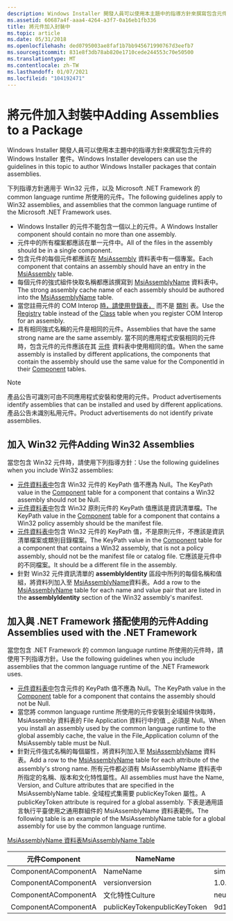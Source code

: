 ```yaml
---
description: Windows Installer 開發人員可以使用本主題中的指導方針來撰寫包含元件的 Windows Installer 套件。
ms.assetid: 60687a4f-aaa4-4264-a3f7-0a16eb1fb336
title: 將元件加入封裝中
ms.topic: article
ms.date: 05/31/2018
ms.openlocfilehash: ded0795003ae8faf1b7bb945671990767d3eefb7
ms.sourcegitcommit: 831e8f3db78ab820e1710cede244553c70e50500
ms.translationtype: MT
ms.contentlocale: zh-TW
ms.lasthandoff: 01/07/2021
ms.locfileid: "104192471"
---
```

# <a name="adding-assemblies-to-a-package"></a><span data-ttu-id="7d1a9-103">將元件加入封裝中</span><span class="sxs-lookup"><span data-stu-id="7d1a9-103">Adding Assemblies to a Package</span></span>

<span data-ttu-id="7d1a9-104">Windows Installer 開發人員可以使用本主題中的指導方針來撰寫包含元件的 Windows Installer 套件。</span><span class="sxs-lookup"><span data-stu-id="7d1a9-104">Windows Installer developers can use the guidelines in this topic to author Windows Installer packages that contain assemblies.</span></span>

<span data-ttu-id="7d1a9-105">下列指導方針適用于 Win32 元件，以及 Microsoft .NET Framework 的 common language runtime 所使用的元件。</span><span class="sxs-lookup"><span data-stu-id="7d1a9-105">The following guidelines apply to Win32 assemblies, and assemblies that the common language runtime of the Microsoft .NET Framework uses.</span></span>

-   <span data-ttu-id="7d1a9-106">Windows Installer 的元件不能包含一個以上的元件。</span><span class="sxs-lookup"><span data-stu-id="7d1a9-106">A Windows Installer component should contain no more than one assembly.</span></span>
-   <span data-ttu-id="7d1a9-107">元件中的所有檔案都應該在單一元件中。</span><span class="sxs-lookup"><span data-stu-id="7d1a9-107">All of the files in the assembly should be in a single component.</span></span>
-   <span data-ttu-id="7d1a9-108">包含元件的每個元件都應該在 [MsiAssembly](msiassembly-table.md) 資料表中有一個專案。</span><span class="sxs-lookup"><span data-stu-id="7d1a9-108">Each component that contains an assembly should have an entry in the [MsiAssembly](msiassembly-table.md) table.</span></span>
-   <span data-ttu-id="7d1a9-109">每個元件的強式組件快取名稱都應該撰寫到 [MsiAssemblyName](msiassemblyname-table.md) 資料表中。</span><span class="sxs-lookup"><span data-stu-id="7d1a9-109">The strong assembly cache name of each assembly should be authored into the [MsiAssemblyName](msiassemblyname-table.md) table.</span></span>
-   <span data-ttu-id="7d1a9-110">當您註冊元件的 COM Interop [時，請使用登錄表，](registry-table.md) 而不是 [類別](class-table.md) 表。</span><span class="sxs-lookup"><span data-stu-id="7d1a9-110">Use the [Registry](registry-table.md) table instead of the [Class](class-table.md) table when you register COM Interop for an assembly.</span></span>
-   <span data-ttu-id="7d1a9-111">具有相同強式名稱的元件是相同的元件。</span><span class="sxs-lookup"><span data-stu-id="7d1a9-111">Assemblies that have the same strong name are the same assembly.</span></span> <span data-ttu-id="7d1a9-112">當不同的應用程式安裝相同的元件時，包含元件的元件應該在其 [元件](component-table.md) 資料表中使用相同的值。</span><span class="sxs-lookup"><span data-stu-id="7d1a9-112">When the same assembly is installed by different applications, the components that contain the assembly should use the same value for the ComponentId in their [Component](component-table.md) tables.</span></span>

> [!Note]  
> <span data-ttu-id="7d1a9-113">產品公告可識別可由不同應用程式安裝和使用的元件。</span><span class="sxs-lookup"><span data-stu-id="7d1a9-113">Product advertisements identify assemblies that can be installed and used by different applications.</span></span> <span data-ttu-id="7d1a9-114">產品公告未識別私用元件。</span><span class="sxs-lookup"><span data-stu-id="7d1a9-114">Product advertisements do not identify private assemblies.</span></span>

 

## <a name="adding-win32-assemblies"></a><span data-ttu-id="7d1a9-115">加入 Win32 元件</span><span class="sxs-lookup"><span data-stu-id="7d1a9-115">Adding Win32 Assemblies</span></span>

<span data-ttu-id="7d1a9-116">當您包含 Win32 元件時，請使用下列指導方針：</span><span class="sxs-lookup"><span data-stu-id="7d1a9-116">Use the following guidelines when you include Win32 assemblies:</span></span>

-   <span data-ttu-id="7d1a9-117">[元件資料表中](component-table.md)包含 Win32 元件的 KeyPath 值不應為 Null。</span><span class="sxs-lookup"><span data-stu-id="7d1a9-117">The KeyPath value in the [Component](component-table.md) table for a component that contains a Win32 assembly should not be Null.</span></span>
-   <span data-ttu-id="7d1a9-118">[元件資料表中](component-table.md)包含 Win32 原則元件的 KeyPath 值應該是資訊清單檔。</span><span class="sxs-lookup"><span data-stu-id="7d1a9-118">The KeyPath value in the [Component](component-table.md) table for a component that contains a Win32 policy assembly should be the manifest file.</span></span>
-   <span data-ttu-id="7d1a9-119">[元件資料表中](component-table.md)包含 Win32 元件的 KeyPath 值，不是原則元件，不應該是資訊清單檔案或類別目錄檔案。</span><span class="sxs-lookup"><span data-stu-id="7d1a9-119">The KeyPath value in the [Component](component-table.md) table for a component that contains a Win32 assembly, that is not a policy assembly, should not be the manifest file or catalog file.</span></span> <span data-ttu-id="7d1a9-120">它應該是元件中的不同檔案。</span><span class="sxs-lookup"><span data-stu-id="7d1a9-120">It should be a different file in the assembly.</span></span>
-   <span data-ttu-id="7d1a9-121">針對 Win32 元件資訊清單的 **assemblyIdentity** 區段中所列的每個名稱和值組，將資料列加入至 [MsiAssemblyName](msiassemblyname-table.md)資料表。</span><span class="sxs-lookup"><span data-stu-id="7d1a9-121">Add a row to the [MsiAssemblyName](msiassemblyname-table.md) table for each name and value pair that are listed in the **assemblyIdentity** section of the Win32 assembly's manifest.</span></span>

## <a name="adding-assemblies-used-with-the-net-framework"></a><span data-ttu-id="7d1a9-122">加入與 .NET Framework 搭配使用的元件</span><span class="sxs-lookup"><span data-stu-id="7d1a9-122">Adding Assemblies used with the .NET Framework</span></span>

<span data-ttu-id="7d1a9-123">當您包含 .NET Framework 的 common language runtime 所使用的元件時，請使用下列指導方針。</span><span class="sxs-lookup"><span data-stu-id="7d1a9-123">Use the following guidelines when you include assemblies that the common language runtime of the .NET Framework uses.</span></span>

-   <span data-ttu-id="7d1a9-124">[元件資料表中](component-table.md)包含元件的 KeyPath 值不應為 Null。</span><span class="sxs-lookup"><span data-stu-id="7d1a9-124">The KeyPath value in the [Component](component-table.md) table for a component that contains the assembly should not be Null.</span></span>
-   <span data-ttu-id="7d1a9-125">當您將 common language runtime 所使用的元件安裝到全域組件快取時，MsiAssembly 資料表的 File Application 資料行中的值 \_ 必須是 Null。</span><span class="sxs-lookup"><span data-stu-id="7d1a9-125">When you install an assembly used by the common language runtime to the global assembly cache, the value in the File\_Application column of the MsiAssembly table must be Null.</span></span>
-   <span data-ttu-id="7d1a9-126">針對元件強式名稱的每個屬性，將資料列加入至 [MsiAssemblyName](msiassemblyname-table.md) 資料表。</span><span class="sxs-lookup"><span data-stu-id="7d1a9-126">Add a row to the [MsiAssemblyName](msiassemblyname-table.md) table for each attribute of the assembly's strong name.</span></span> <span data-ttu-id="7d1a9-127">所有元件都必須有 MsiAssemblyName 資料表中所指定的名稱、版本和文化特性屬性。</span><span class="sxs-lookup"><span data-stu-id="7d1a9-127">All assemblies must have the Name, Version, and Culture attributes that are specified in the MsiAssemblyName table.</span></span> <span data-ttu-id="7d1a9-128">全域程式集需要 publicKeyToken 屬性。</span><span class="sxs-lookup"><span data-stu-id="7d1a9-128">A publicKeyToken attribute is required for a global assembly.</span></span> <span data-ttu-id="7d1a9-129">下表是通用語言執行平臺使用之通用群組件的 MsiAssemblyName 資料表範例。</span><span class="sxs-lookup"><span data-stu-id="7d1a9-129">The following table is an example of the MsiAssemblyName table for a global assembly for use by the common language runtime.</span></span>

[<span data-ttu-id="7d1a9-130">MsiAssemblyName 資料表</span><span class="sxs-lookup"><span data-stu-id="7d1a9-130">MsiAssemblyName Table</span></span>](msiassemblyname-table.md)



| <span data-ttu-id="7d1a9-131">元件</span><span class="sxs-lookup"><span data-stu-id="7d1a9-131">Component</span></span>  | <span data-ttu-id="7d1a9-132">Name</span><span class="sxs-lookup"><span data-stu-id="7d1a9-132">Name</span></span>           | <span data-ttu-id="7d1a9-133">值</span><span class="sxs-lookup"><span data-stu-id="7d1a9-133">Value</span></span>            |
|------------|----------------|------------------|
| <span data-ttu-id="7d1a9-134">ComponentA</span><span class="sxs-lookup"><span data-stu-id="7d1a9-134">ComponentA</span></span> | <span data-ttu-id="7d1a9-135">Name</span><span class="sxs-lookup"><span data-stu-id="7d1a9-135">Name</span></span>           | <span data-ttu-id="7d1a9-136">simple</span><span class="sxs-lookup"><span data-stu-id="7d1a9-136">simple</span></span>           |
| <span data-ttu-id="7d1a9-137">ComponentA</span><span class="sxs-lookup"><span data-stu-id="7d1a9-137">ComponentA</span></span> | <span data-ttu-id="7d1a9-138">version</span><span class="sxs-lookup"><span data-stu-id="7d1a9-138">version</span></span>        | <span data-ttu-id="7d1a9-139">1.0.0.0</span><span class="sxs-lookup"><span data-stu-id="7d1a9-139">1.0.0.0</span></span>          |
| <span data-ttu-id="7d1a9-140">ComponentA</span><span class="sxs-lookup"><span data-stu-id="7d1a9-140">ComponentA</span></span> | <span data-ttu-id="7d1a9-141">文化特性</span><span class="sxs-lookup"><span data-stu-id="7d1a9-141">Culture</span></span>        | <span data-ttu-id="7d1a9-142">neutral</span><span class="sxs-lookup"><span data-stu-id="7d1a9-142">neutral</span></span>          |
| <span data-ttu-id="7d1a9-143">ComponentA</span><span class="sxs-lookup"><span data-stu-id="7d1a9-143">ComponentA</span></span> | <span data-ttu-id="7d1a9-144">publicKeyToken</span><span class="sxs-lookup"><span data-stu-id="7d1a9-144">publicKeyToken</span></span> | <span data-ttu-id="7d1a9-145">9d1ec8380f483f5a</span><span class="sxs-lookup"><span data-stu-id="7d1a9-145">9d1ec8380f483f5a</span></span> |



 

 

 



